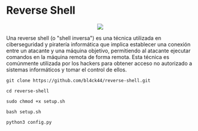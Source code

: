 # Reverse Shell

<p align="center">
<a href="https://git.io/typing-svg"><img src="https://readme-typing-svg.herokuapp.com?size=40&font=Fira+Code&pause=1000&color=3069FF&width=435&lines=Reverse-Shell"/></a>
</p>

Una reverse shell (o "shell inversa") es una técnica utilizada en ciberseguridad y piratería informática que implica establecer una conexión entre un atacante y una máquina objetivo, permitiendo al atacante ejecutar comandos en la máquina remota de forma remota. Esta técnica es comúnmente utilizada por los hackers para obtener acceso no autorizado a sistemas informáticos y tomar el control de ellos.

```
git clone https://github.com/bl4ck44/reverse-shell.git

cd reverse-shell

sudo chmod +x setup.sh

bash setup.sh

python3 config.py
```